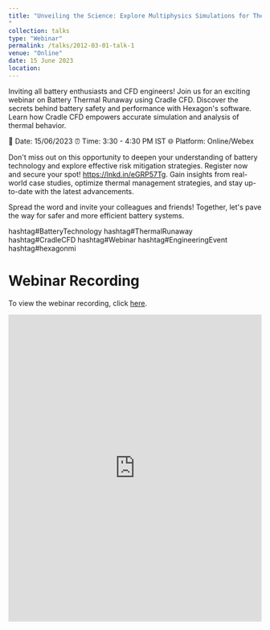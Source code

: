 ```yaml
---
title: "Unveiling the Science: Explore Multiphysics Simulations for Thermal Runaway Detection. 
"
collection: talks
type: "Webinar"
permalink: /talks/2012-03-01-talk-1
venue: "Online"
date: 15 June 2023
location: 
---
```


Inviting all battery enthusiasts and CFD engineers! Join us for an exciting webinar on Battery Thermal Runaway using Cradle CFD. Discover the secrets behind battery safety and performance with Hexagon's software. Learn how Cradle CFD empowers accurate simulation and analysis of thermal behavior.

📅 Date: 15/06/2023
⏰ Time: 3:30 - 4:30 PM IST
🌐 Platform: Online/Webex

Don't miss out on this opportunity to deepen your understanding of battery technology and explore effective risk mitigation strategies. Register now and secure your spot! https://lnkd.in/eGRP57Tg. Gain insights from real-world case studies, optimize thermal management strategies, and stay up-to-date with the latest advancements. 

Spread the word and invite your colleagues and friends! Together, let's pave the way for safer and more efficient battery systems. 

hashtag#BatteryTechnology hashtag#ThermalRunaway hashtag#CradleCFD hashtag#Webinar hashtag#EngineeringEvent hashtag#hexagonmi 

# Webinar Recording

To view the webinar recording, click [here](https://attendee.gotowebinar.com/recording/802583446963651673).


<iframe src="https://www.linkedin.com/embed/feed/update/urn:li:share:7074241480877334528" height="610" width="504" frameborder="0" allowfullscreen="" title="Embedded post"></iframe>
